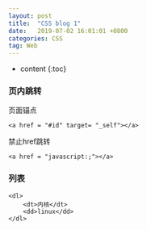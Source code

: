 ```yaml
---
layout: post
title:  "CSS blog 1"
date:   2019-07-02 16:01:01 +0800
categories: CSS
tag: Web
---
```


* content
{:toc}


### 页内跳转

页面锚点

`<a href = "#id" target= "_self"></a>`

禁止href跳转

`<a href = "javascript:;"></a>`

### 列表

```
<dl>
	<dt>内核</dt>
	<dd>linux</dd>
</dl>
```

